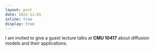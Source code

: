 ```yaml
---
layout: post
date: 2022-11-01
inline: true
display: true
---
```


I am invited to give a guest lecture talks at **CMU 10417** about diffusion models and their applications.
